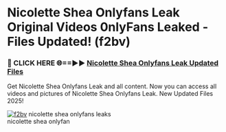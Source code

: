 # Nicolette Shea Onlyfans Leak Original Videos 0nlyFans Leaked - Files Updated! (f2bv)

<h3>🔴 CLICK HERE 🌐==►► <a href="https://tinyurl.com/2jnfzry5" rel="nofollow">Nicolette Shea Onlyfans Leak Updated Files</a></h3>

Get Nicolette Shea Onlyfans Leak and all content. Now you can access all videos and pictures of Nicolette Shea Onlyfans Leak. New Updated Files 2025!

[![f2bv](https://i.imgur.com/GyGTBgg.gif)](https://tinyurl.com/2jnfzry5)
nicolette shea onlyfans leaks<br>
nicolette shea onlyfan